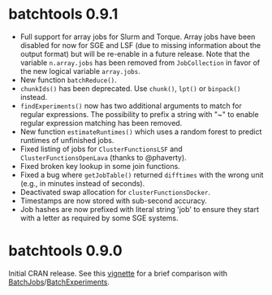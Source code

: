 # batchtools 0.9.1

* Full support for array jobs for Slurm and Torque.
  Array jobs have been disabled for now for SGE and LSF (due to missing information about the output format) but will be re-enable in a future release.
  Note that the variable `n.array.jobs` has been removed from `JobCollection` in favor of the new logical variable `array.jobs`.
* New function `batchReduce()`.
* `chunkIds()` has been deprecated. Use `chunk()`, `lpt()` or `binpack()` instead.
* `findExperiments()` now has two additional arguments to match for regular expressions.
  The possibility to prefix a string with "~" to enable regular expression matching has been removed.
* New function `estimateRuntimes()` which uses a random forest to predict runtimes of unfinished jobs.
* Fixed listing of jobs for `ClusterFunctionsLSF` and `ClusterFunctionsOpenLava` (thanks to @phaverty).
* Fixed broken key lookup in some join functions.
* Fixed a bug where `getJobTable()` returned `difftimes` with the wrong unit (e.g., in minutes instead of seconds).
* Deactivated swap allocation for `clusterFunctionsDocker`.
* Timestamps are now stored with sub-second accuracy.
* Job hashes are now prefixed with literal string 'job' to ensure they start with a letter as required by some SGE systems.

# batchtools 0.9.0

Initial CRAN release.
See this [vignette](https://mllg.github.io/batchtools/articles/v01_Migration) for a brief comparison with [BatchJobs](https://cran.r-project.org/package=BatchJobs)/[BatchExperiments](https://cran.r-project.org/package=BatchExperiments).
